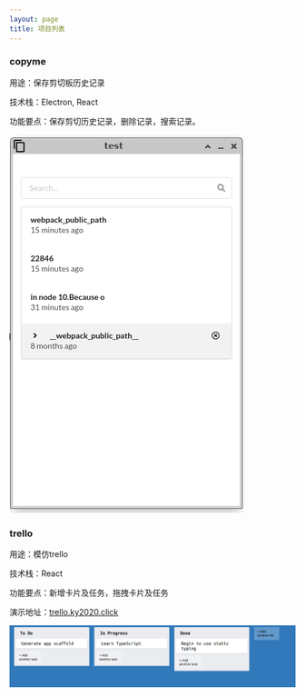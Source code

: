 ```yaml
---
layout: page
title: 项目列表
---
```

### copyme

用途：保存剪切板历史记录

技术栈：Electron, React

功能要点：保存剪切历史记录，删除记录，搜索记录。

![copyme](./images/copyme.png)

### trello
用途：模仿trello

技术栈：React

功能要点：新增卡片及任务，拖拽卡片及任务

演示地址：[trello.ky2020.click](https://trello.ky2020.click)

![trello](./images/trello.png)
